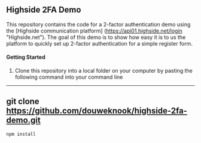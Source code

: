 ## Highside 2FA Demo
This repository contains the code for a 2-factor authentication demo using the [Highside communication platform] (https://api01.highside.net/login "Highside.net"). The goal of this demo is to show how easy it is to us the platform to quickly set up 2-factor authentication for a simple register form. 

#### Getting Started ####
1. Clone this repository into a local folder on your computer by pasting the following command into your command line
---
git clone https://github.com/douweknook/highside-2fa-demo.git
---


`npm install`

